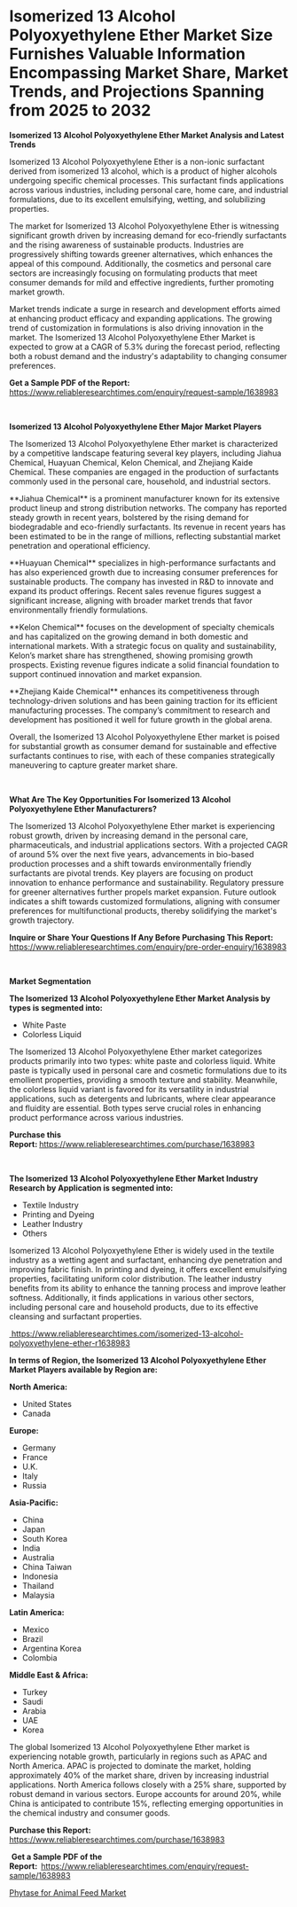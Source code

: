 <p><h1>Isomerized 13 Alcohol Polyoxyethylene Ether Market Size Furnishes Valuable Information Encompassing Market Share, Market Trends, and Projections Spanning from 2025 to 2032</h1></p><p><strong>Isomerized 13 Alcohol Polyoxyethylene Ether Market Analysis and Latest Trends</strong></p>
<p><p>Isomerized 13 Alcohol Polyoxyethylene Ether is a non-ionic surfactant derived from isomerized 13 alcohol, which is a product of higher alcohols undergoing specific chemical processes. This surfactant finds applications across various industries, including personal care, home care, and industrial formulations, due to its excellent emulsifying, wetting, and solubilizing properties. </p><p>The market for Isomerized 13 Alcohol Polyoxyethylene Ether is witnessing significant growth driven by increasing demand for eco-friendly surfactants and the rising awareness of sustainable products. Industries are progressively shifting towards greener alternatives, which enhances the appeal of this compound. Additionally, the cosmetics and personal care sectors are increasingly focusing on formulating products that meet consumer demands for mild and effective ingredients, further promoting market growth.</p><p>Market trends indicate a surge in research and development efforts aimed at enhancing product efficacy and expanding applications. The growing trend of customization in formulations is also driving innovation in the market. The Isomerized 13 Alcohol Polyoxyethylene Ether Market is expected to grow at a CAGR of 5.3% during the forecast period, reflecting both a robust demand and the industry's adaptability to changing consumer preferences.</p></p>
<p><strong>Get a Sample PDF of the Report:&nbsp;</strong> <a href="https://www.reliableresearchtimes.com/enquiry/request-sample/1638983?utm_campaign=1558&utm_medium=2&utm_source=Github&utm_content=ia&utm_term=01022025&utm_id=isomerized-13-alcohol-polyoxyethylene-ether">https://www.reliableresearchtimes.com/enquiry/request-sample/1638983</a></p>
<p>&nbsp;</p>
<p><strong>Isomerized 13 Alcohol Polyoxyethylene Ether Major Market Players</strong></p>
<p><p>The Isomerized 13 Alcohol Polyoxyethylene Ether market is characterized by a competitive landscape featuring several key players, including Jiahua Chemical, Huayuan Chemical, Kelon Chemical, and Zhejiang Kaide Chemical. These companies are engaged in the production of surfactants commonly used in the personal care, household, and industrial sectors.</p><p>**Jiahua Chemical** is a prominent manufacturer known for its extensive product lineup and strong distribution networks. The company has reported steady growth in recent years, bolstered by the rising demand for biodegradable and eco-friendly surfactants. Its revenue in recent years has been estimated to be in the range of millions, reflecting substantial market penetration and operational efficiency.</p><p>**Huayuan Chemical** specializes in high-performance surfactants and has also experienced growth due to increasing consumer preferences for sustainable products. The company has invested in R&D to innovate and expand its product offerings. Recent sales revenue figures suggest a significant increase, aligning with broader market trends that favor environmentally friendly formulations.</p><p>**Kelon Chemical** focuses on the development of specialty chemicals and has capitalized on the growing demand in both domestic and international markets. With a strategic focus on quality and sustainability, Kelon’s market share has strengthened, showing promising growth prospects. Existing revenue figures indicate a solid financial foundation to support continued innovation and market expansion.</p><p>**Zhejiang Kaide Chemical** enhances its competitiveness through technology-driven solutions and has been gaining traction for its efficient manufacturing processes. The company’s commitment to research and development has positioned it well for future growth in the global arena.</p><p>Overall, the Isomerized 13 Alcohol Polyoxyethylene Ether market is poised for substantial growth as consumer demand for sustainable and effective surfactants continues to rise, with each of these companies strategically maneuvering to capture greater market share.</p></p>
<p>&nbsp;</p>
<p><strong>What Are The Key Opportunities For Isomerized 13 Alcohol Polyoxyethylene Ether Manufacturers?</strong></p>
<p><p>The Isomerized 13 Alcohol Polyoxyethylene Ether market is experiencing robust growth, driven by increasing demand in the personal care, pharmaceuticals, and industrial applications sectors. With a projected CAGR of around 5% over the next five years, advancements in bio-based production processes and a shift towards environmentally friendly surfactants are pivotal trends. Key players are focusing on product innovation to enhance performance and sustainability. Regulatory pressure for greener alternatives further propels market expansion. Future outlook indicates a shift towards customized formulations, aligning with consumer preferences for multifunctional products, thereby solidifying the market's growth trajectory.</p></p>
<p><strong>Inquire or Share Your Questions If Any Before Purchasing This Report:</strong> <a href="https://www.reliableresearchtimes.com/enquiry/pre-order-enquiry/1638983?utm_campaign=1558&utm_medium=2&utm_source=Github&utm_content=ia&utm_term=01022025&utm_id=isomerized-13-alcohol-polyoxyethylene-ether">https://www.reliableresearchtimes.com/enquiry/pre-order-enquiry/1638983</a></p>
<p>&nbsp;</p>
<p><strong>Market Segmentation</strong></p>
<p><strong>The Isomerized 13 Alcohol Polyoxyethylene Ether Market Analysis by types is segmented into:</strong></p>
<p><ul><li>White Paste</li><li>Colorless Liquid</li></ul></p>
<p><p>The Isomerized 13 Alcohol Polyoxyethylene Ether market categorizes products primarily into two types: white paste and colorless liquid. White paste is typically used in personal care and cosmetic formulations due to its emollient properties, providing a smooth texture and stability. Meanwhile, the colorless liquid variant is favored for its versatility in industrial applications, such as detergents and lubricants, where clear appearance and fluidity are essential. Both types serve crucial roles in enhancing product performance across various industries.</p></p>
<p><strong>Purchase this Report:&nbsp;</strong><a href="https://www.reliableresearchtimes.com/purchase/1638983?utm_campaign=1558&utm_medium=2&utm_source=Github&utm_content=ia&utm_term=01022025&utm_id=isomerized-13-alcohol-polyoxyethylene-ether">https://www.reliableresearchtimes.com/purchase/1638983</a></p>
<p>&nbsp;</p>
<p><strong>The Isomerized 13 Alcohol Polyoxyethylene Ether Market Industry Research by Application is segmented into:</strong></p>
<p><ul><li>Textile Industry</li><li>Printing and Dyeing</li><li>Leather Industry</li><li>Others</li></ul></p>
<p><p>Isomerized 13 Alcohol Polyoxyethylene Ether is widely used in the textile industry as a wetting agent and surfactant, enhancing dye penetration and improving fabric finish. In printing and dyeing, it offers excellent emulsifying properties, facilitating uniform color distribution. The leather industry benefits from its ability to enhance the tanning process and improve leather softness. Additionally, it finds applications in various other sectors, including personal care and household products, due to its effective cleansing and surfactant properties.</p></p>
<p><a href="https://www.reliableresearchtimes.com/isomerized-13-alcohol-polyoxyethylene-ether-r1638983?utm_campaign=1558&utm_medium=2&utm_source=Github&utm_content=ia&utm_term=01022025&utm_id=isomerized-13-alcohol-polyoxyethylene-ether">&nbsp;https://www.reliableresearchtimes.com/isomerized-13-alcohol-polyoxyethylene-ether-r1638983</a></p>
<p><strong>In terms of Region, the Isomerized 13 Alcohol Polyoxyethylene Ether Market Players available by Region are:</strong></p>
<p>
    <p> <strong> North America: </strong>
        <ul>
            <li>United States</li>
            <li>Canada</li>
        </ul>
        </p> 
    <p> <strong> Europe: </strong>
        <ul>
            <li>Germany</li>
            <li>France</li>
            <li>U.K.</li>
            <li>Italy</li>
            <li>Russia</li>
        </ul>
        </p> 
    <p> <strong> Asia-Pacific: </strong>
        <ul>
            <li>China</li>
            <li>Japan</li>
            <li>South Korea</li>
            <li>India</li>
            <li>Australia</li>
            <li>China Taiwan</li>
            <li>Indonesia</li>
            <li>Thailand</li>
            <li>Malaysia</li>
        </ul>
        </p> 
    <p> <strong> Latin America: </strong>
        <ul>
            <li>Mexico</li>
            <li>Brazil</li>
            <li>Argentina Korea</li>
            <li>Colombia</li>
        </ul>
        </p> 
    <p> <strong> Middle East & Africa: </strong>
        <ul>
            <li>Turkey</li>
            <li>Saudi</li>
            <li>Arabia</li>
            <li>UAE</li>
            <li>Korea</li>
        </ul>
    </p>
    </p>
<p><p>The global Isomerized 13 Alcohol Polyoxyethylene Ether market is experiencing notable growth, particularly in regions such as APAC and North America. APAC is projected to dominate the market, holding approximately 40% of the market share, driven by increasing industrial applications. North America follows closely with a 25% share, supported by robust demand in various sectors. Europe accounts for around 20%, while China is anticipated to contribute 15%, reflecting emerging opportunities in the chemical industry and consumer goods.</p></p>
<p><strong>Purchase this Report: </strong><a href="https://www.reliableresearchtimes.com/purchase/1638983?utm_campaign=1558&utm_medium=2&utm_source=Github&utm_content=ia&utm_term=01022025&utm_id=isomerized-13-alcohol-polyoxyethylene-ether">https://www.reliableresearchtimes.com/purchase/1638983</a></p>
<p>&nbsp;<strong>Get a Sample PDF of the Report:&nbsp;&nbsp;</strong><a href="https://www.reliableresearchtimes.com/enquiry/request-sample/1638983?utm_campaign=1558&utm_medium=2&utm_source=Github&utm_content=ia&utm_term=01022025&utm_id=isomerized-13-alcohol-polyoxyethylene-ether">https://www.reliableresearchtimes.com/enquiry/request-sample/1638983</a></p>
<p><strong></strong></p>
<p><p><a href="https://github.com/mookiesville/Market-Research-Report-List-1/blob/main/phytase-for-animal-feed-market.md?utm_campaign=1558&utm_medium=2&utm_source=Github&utm_content=ia&utm_term=01022025&utm_id=isomerized-13-alcohol-polyoxyethylene-ether">Phytase for Animal Feed Market</a></p></p>